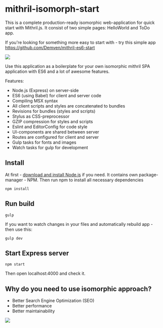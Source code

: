 # mithril-isomorph-start

This is a complete production-ready isomorphic web-application for quick start with Mithril.js.
It consist of two simple pages: HelloWorld and ToDo app.

If you're looking for something more easy to start with - try this simple app https://github.com/Demven/mithril-es6-start

<img src="https://hsto.org/files/862/67c/a0d/86267ca0d43d4356aec0b4f4ffcbcc82.png"/>

Use this application as a boilerplate for your own isomorphic mithril SPA application with ES6 and a lot of awesome features.

Features:
* Node.js (Express) on server-side
* ES6 (using Babel) for client and server code
* Compiling MSX syntax
* All client scripts and styles are concatenated to bundles
* Revisions for bundles (styles and scripts)
* Stylus as CSS-preprocessor
* GZIP compression for styles and scripts
* Eslint and EditorConfig for code style
* UI-components are shared between server 
* Routes are configured for client and server
* Gulp tasks for fonts and images
* Watch tasks for gulp for development

<h2>Install</h2>

At first - <a href="https://nodejs.org/en/download/">download and install Node.js</a> if you need. It contains own package-manager - NPM.
Then run npm to install all necessary dependencies

```shell
npm install
```

<h2>Run build</h2>

```shell
gulp
```
If you want to watch changes in your files and automatically rebuild app - then use this:
```shell
gulp dev
```

<h2>Start Express server</h2>

```shell
npm start
```

Then open localhost:4000 and check it.


<h2>Why do you need to use isomorphic approach?</h2>

* Better Search Engine Optimization (SEO)
* Better performance
* Better maintainability

<img src="http://www.clixlogix.com/wp-content/uploads/2015/04/isomorphic-MVC-Airbnb-535x521.png"/>

